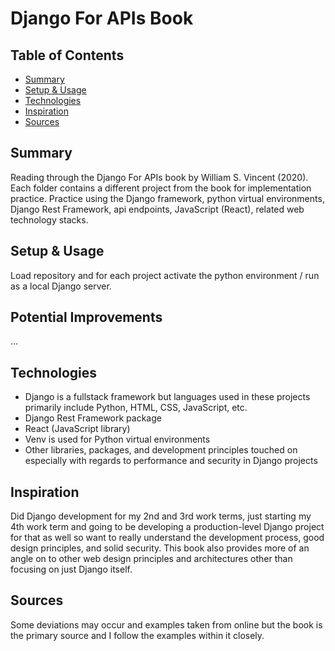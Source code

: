 # Django For APIs Book

## Table of Contents
* [Summary](#summary)
* [Setup & Usage](#setup-&-usage)
* [Technologies](#technologies)
* [Inspiration](#inspiration)
* [Sources](#sources)

## Summary
Reading through the Django For APIs book by William S. Vincent (2020). Each folder contains a different project from the book for implementation practice. Practice using the Django framework, python virtual environments, Django Rest Framework, api endpoints, JavaScript (React), related web technology stacks.

## Setup & Usage
Load repository and for each project activate the python environment / run as a local Django server.

## Potential Improvements
...

## Technologies
* Django is a fullstack framework but languages used in these projects primarily include Python, HTML, CSS, JavaScript, etc.
* Django Rest Framework package
* React (JavaScript library)
* Venv is used for Python virtual environments
* Other libraries, packages, and development principles touched on especially with regards to performance and security in Django projects

## Inspiration
Did Django development for my 2nd and 3rd work terms, just starting my 4th work term and going to be developing a production-level Django project for that as well so want to really understand the development process, good design principles, and solid security. This book also provides more of an angle on to other web design principles and architectures other than focusing on just Django itself.

## Sources
Some deviations may occur and examples taken from online but the book is the primary source and I follow the examples within it closely.

